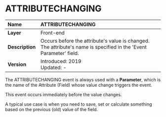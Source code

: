 # ATTRIBUTECHANGING

|Name| ATTRIBUTECHANGING
|:----|:----
|**Layer**| Front-end
|**Description**| Occurs before the attribute's value is changed. The attribute's name is specified in the 'Event Parameter' field.
|**Version**| Introduced: 2019 <br> Updated: -

The ATTRIBUTECHANGING event is always used with a **Parameter**, which is the name of the Attribute (Field) whose value change triggers the event.

This event occurs immediately before the value changes.

A typical use case is when you need to save, set or calculate something based on the previous (old) value of the field.

